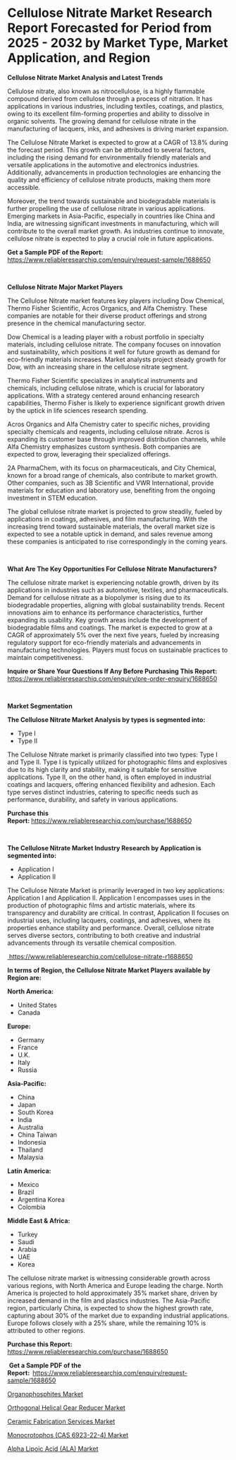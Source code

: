 <p><h1>Cellulose Nitrate Market Research Report Forecasted for Period from 2025 -  2032 by Market Type, Market Application, and Region</h1></p><p><strong>Cellulose Nitrate Market Analysis and Latest Trends</strong></p>
<p><p>Cellulose nitrate, also known as nitrocellulose, is a highly flammable compound derived from cellulose through a process of nitration. It has applications in various industries, including textiles, coatings, and plastics, owing to its excellent film-forming properties and ability to dissolve in organic solvents. The growing demand for cellulose nitrate in the manufacturing of lacquers, inks, and adhesives is driving market expansion.</p><p>The Cellulose Nitrate Market is expected to grow at a CAGR of 13.8% during the forecast period. This growth can be attributed to several factors, including the rising demand for environmentally friendly materials and versatile applications in the automotive and electronics industries. Additionally, advancements in production technologies are enhancing the quality and efficiency of cellulose nitrate products, making them more accessible. </p><p>Moreover, the trend towards sustainable and biodegradable materials is further propelling the use of cellulose nitrate in various applications. Emerging markets in Asia-Pacific, especially in countries like China and India, are witnessing significant investments in manufacturing, which will contribute to the overall market growth. As industries continue to innovate, cellulose nitrate is expected to play a crucial role in future applications.</p></p>
<p><strong>Get a Sample PDF of the Report:&nbsp;</strong> <a href="https://www.reliableresearchiq.com/enquiry/request-sample/1688650?utm_campaign=1834&utm_medium=2&utm_source=Github&utm_content=ia&utm_term=06012025&utm_id=cellulose-nitrate">https://www.reliableresearchiq.com/enquiry/request-sample/1688650</a></p>
<p>&nbsp;</p>
<p><strong>Cellulose Nitrate Major Market Players</strong></p>
<p><p>The Cellulose Nitrate market features key players including Dow Chemical, Thermo Fisher Scientific, Acros Organics, and Alfa Chemistry. These companies are notable for their diverse product offerings and strong presence in the chemical manufacturing sector. </p><p>Dow Chemical is a leading player with a robust portfolio in specialty materials, including cellulose nitrate. The company focuses on innovation and sustainability, which positions it well for future growth as demand for eco-friendly materials increases. Market analysts project steady growth for Dow, with an increasing share in the cellulose nitrate segment.</p><p>Thermo Fisher Scientific specializes in analytical instruments and chemicals, including cellulose nitrate, which is crucial for laboratory applications. With a strategy centered around enhancing research capabilities, Thermo Fisher is likely to experience significant growth driven by the uptick in life sciences research spending.</p><p>Acros Organics and Alfa Chemistry cater to specific niches, providing specialty chemicals and reagents, including cellulose nitrate. Acros is expanding its customer base through improved distribution channels, while Alfa Chemistry emphasizes custom synthesis. Both companies are expected to grow, leveraging their specialized offerings.</p><p>2A PharmaChem, with its focus on pharmaceuticals, and City Chemical, known for a broad range of chemicals, also contribute to market growth. Other companies, such as 3B Scientific and VWR International, provide materials for education and laboratory use, benefiting from the ongoing investment in STEM education.</p><p>The global cellulose nitrate market is projected to grow steadily, fueled by applications in coatings, adhesives, and film manufacturing. With the increasing trend toward sustainable materials, the overall market size is expected to see a notable uptick in demand, and sales revenue among these companies is anticipated to rise correspondingly in the coming years.</p></p>
<p>&nbsp;</p>
<p><strong>What Are The Key Opportunities For Cellulose Nitrate Manufacturers?</strong></p>
<p><p>The cellulose nitrate market is experiencing notable growth, driven by its applications in industries such as automotive, textiles, and pharmaceuticals. Demand for cellulose nitrate as a biopolymer is rising due to its biodegradable properties, aligning with global sustainability trends. Recent innovations aim to enhance its performance characteristics, further expanding its usability. Key growth areas include the development of biodegradable films and coatings. The market is expected to grow at a CAGR of approximately 5% over the next five years, fueled by increasing regulatory support for eco-friendly materials and advancements in manufacturing technologies. Players must focus on sustainable practices to maintain competitiveness.</p></p>
<p><strong>Inquire or Share Your Questions If Any Before Purchasing This Report:</strong> <a href="https://www.reliableresearchiq.com/enquiry/pre-order-enquiry/1688650?utm_campaign=1834&utm_medium=2&utm_source=Github&utm_content=ia&utm_term=06012025&utm_id=cellulose-nitrate">https://www.reliableresearchiq.com/enquiry/pre-order-enquiry/1688650</a></p>
<p>&nbsp;</p>
<p><strong>Market Segmentation</strong></p>
<p><strong>The Cellulose Nitrate Market Analysis by types is segmented into:</strong></p>
<p><ul><li>Type I</li><li>Type II</li></ul></p>
<p><p>The Cellulose Nitrate market is primarily classified into two types: Type I and Type II. Type I is typically utilized for photographic films and explosives due to its high clarity and stability, making it suitable for sensitive applications. Type II, on the other hand, is often employed in industrial coatings and lacquers, offering enhanced flexibility and adhesion. Each type serves distinct industries, catering to specific needs such as performance, durability, and safety in various applications.</p></p>
<p><strong>Purchase this Report:&nbsp;</strong><a href="https://www.reliableresearchiq.com/purchase/1688650?utm_campaign=1834&utm_medium=2&utm_source=Github&utm_content=ia&utm_term=06012025&utm_id=cellulose-nitrate">https://www.reliableresearchiq.com/purchase/1688650</a></p>
<p>&nbsp;</p>
<p><strong>The Cellulose Nitrate Market Industry Research by Application is segmented into:</strong></p>
<p><ul><li>Application I</li><li>Application II</li></ul></p>
<p><p>The Cellulose Nitrate Market is primarily leveraged in two key applications: Application I and Application II. Application I encompasses uses in the production of photographic films and artistic materials, where its transparency and durability are critical. In contrast, Application II focuses on industrial uses, including lacquers, coatings, and adhesives, where its properties enhance stability and performance. Overall, cellulose nitrate serves diverse sectors, contributing to both creative and industrial advancements through its versatile chemical composition.</p></p>
<p><a href="https://www.reliableresearchiq.com/cellulose-nitrate-r1688650?utm_campaign=1834&utm_medium=2&utm_source=Github&utm_content=ia&utm_term=06012025&utm_id=cellulose-nitrate">&nbsp;https://www.reliableresearchiq.com/cellulose-nitrate-r1688650</a></p>
<p><strong>In terms of Region, the Cellulose Nitrate Market Players available by Region are:</strong></p>
<p>
    <p> <strong> North America: </strong>
        <ul>
            <li>United States</li>
            <li>Canada</li>
        </ul>
        </p> 
    <p> <strong> Europe: </strong>
        <ul>
            <li>Germany</li>
            <li>France</li>
            <li>U.K.</li>
            <li>Italy</li>
            <li>Russia</li>
        </ul>
        </p> 
    <p> <strong> Asia-Pacific: </strong>
        <ul>
            <li>China</li>
            <li>Japan</li>
            <li>South Korea</li>
            <li>India</li>
            <li>Australia</li>
            <li>China Taiwan</li>
            <li>Indonesia</li>
            <li>Thailand</li>
            <li>Malaysia</li>
        </ul>
        </p> 
    <p> <strong> Latin America: </strong>
        <ul>
            <li>Mexico</li>
            <li>Brazil</li>
            <li>Argentina Korea</li>
            <li>Colombia</li>
        </ul>
        </p> 
    <p> <strong> Middle East & Africa: </strong>
        <ul>
            <li>Turkey</li>
            <li>Saudi</li>
            <li>Arabia</li>
            <li>UAE</li>
            <li>Korea</li>
        </ul>
    </p>
    </p>
<p><p>The cellulose nitrate market is witnessing considerable growth across various regions, with North America and Europe leading the charge. North America is projected to hold approximately 35% market share, driven by increased demand in the film and plastics industries. The Asia-Pacific region, particularly China, is expected to show the highest growth rate, capturing about 30% of the market due to expanding industrial applications. Europe follows closely with a 25% share, while the remaining 10% is attributed to other regions.</p></p>
<p><strong>Purchase this Report: </strong><a href="https://www.reliableresearchiq.com/purchase/1688650?utm_campaign=1834&utm_medium=2&utm_source=Github&utm_content=ia&utm_term=06012025&utm_id=cellulose-nitrate">https://www.reliableresearchiq.com/purchase/1688650</a></p>
<p>&nbsp;<strong>Get a Sample PDF of the Report:&nbsp;&nbsp;</strong><a href="https://www.reliableresearchiq.com/enquiry/request-sample/1688650?utm_campaign=1834&utm_medium=2&utm_source=Github&utm_content=ia&utm_term=06012025&utm_id=cellulose-nitrate">https://www.reliableresearchiq.com/enquiry/request-sample/1688650</a></p>
<p><strong></strong></p>
<p><p><a href="https://github.com/arnoldannice0/Market-Research-Report-List-1/blob/main/organophosphites-market.md?utm_campaign=1834&utm_medium=2&utm_source=Github&utm_content=ia&utm_term=06012025&utm_id=cellulose-nitrate">Organophosphites Market</a></p><p><a href="https://www.linkedin.com/pulse/sustainability-trends-orthogonal-helical-gear-reducer-industry-1qkce?utm_campaign=1834&utm_medium=2&utm_source=Github&utm_content=ia&utm_term=06012025&utm_id=cellulose-nitrate">Orthogonal Helical Gear Reducer Market</a></p><p><a href="https://www.linkedin.com/pulse/industry-breakdown-ceramic-fabrication-services-market-mlepc?utm_campaign=1834&utm_medium=2&utm_source=Github&utm_content=ia&utm_term=06012025&utm_id=cellulose-nitrate">Ceramic Fabrication Services Market</a></p><p><a href="https://github.com/justalichtenberger/Market-Research-Report-List-1/blob/main/monocrotophos-cas-6923-22-4-market.md?utm_campaign=1834&utm_medium=2&utm_source=Github&utm_content=ia&utm_term=06012025&utm_id=cellulose-nitrate">Monocrotophos (CAS 6923-22-4) Market</a></p><p><a href="https://www.linkedin.com/pulse/revenue-forecast-alpha-lipoic-acid-ala-industry-7-cagr-from-ilmue?utm_campaign=1834&utm_medium=2&utm_source=Github&utm_content=ia&utm_term=06012025&utm_id=cellulose-nitrate">Alpha Lipoic Acid (ALA) Market</a></p></p>